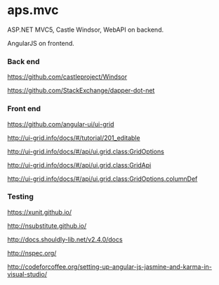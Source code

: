 # aps.mvc

ASP.NET MVC5, Castle Windsor, WebAPI on backend.

AngularJS on frontend.

### Back end
https://github.com/castleproject/Windsor

https://github.com/StackExchange/dapper-dot-net

### Front end
https://github.com/angular-ui/ui-grid

http://ui-grid.info/docs/#/tutorial/201_editable

http://ui-grid.info/docs/#/api/ui.grid.class:GridOptions

http://ui-grid.info/docs/#/api/ui.grid.class:GridApi

http://ui-grid.info/docs/#/api/ui.grid.class:GridOptions.columnDef

### Testing
https://xunit.github.io/

http://nsubstitute.github.io/

http://docs.shouldly-lib.net/v2.4.0/docs

http://nspec.org/

http://codeforcoffee.org/setting-up-angular-js-jasmine-and-karma-in-visual-studio/

